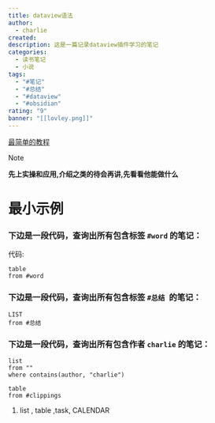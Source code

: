 ```yaml
---
title: dataview语法
author:
  - charlie
created: 
description: 这是一篇记录dataview插件学习的笔记
categories:
  - 读书笔记
  - 小说
tags:
  - "#笔记"
  - "#总结"
  - "#dataview"
  - "#obsidian"
rating: "9"
banner: "[[lovley.png]]"
---
```

[最简单的教程](https://forum-zh.obsidian.md/t/topic/195)

> [!note] 
> **先上实操和应用,介绍之类的待会再讲,先看看他能做什么**


# 最小示例

### 下边是一段代码，查询出所有包含标签 `#word` 的笔记：

代码:


```dataview
table
from #word 

```

### 下边是一段代码，查询出所有包含标签 `#总结 `的笔记：

```dataview
LIST
from #总结 
```
### 下边是一段代码，查询出所有包含作者 `charlie` 的笔记：

```dataview
list
from ""
where contains(author, "charlie")
```

```dataview
table
from #clippings
```


1.  list , table ,task, CALENDAR



